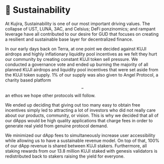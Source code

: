 # 🌳 Sustainability

At Kujira, Sustainability is one of our most important driving values. The collapse of UST, LUNA, 3AC, and Celsius; DeFi ponzinomics; and rampant leverage have all contributed to our desire for GUD that focuses on creating a resilient and sustainable base layer for decentralized finance.

In our early days back on Terra, at one point we decided against KUJI airdrops and highly inflationary liquidity pool incentives as we felt they hurt our community by creating constant KUJI token sell pressure. We conducted a governance vote and ended up burning the majority of all planned KUJI airdrops and liquidity pool incentives that were set aside from the KUJI token supply. 1% of our supply was also given to Angel Protocol, a charity based platform$$-$$an ethos we hope other protocols will follow.

We ended up deciding that giving out too many easy to obtain free incentives simply led to attracting a lot of investors who did not really care about our products, community, or vision. This is why we decided that all of our dApps would be high quality applications that charge fees in order to generate real yield from genuine protocol demand.

We minimized our dApp fees to simultaneously increase user accessibility while allowing us to have a sustainable revenue model. On top of that, 100% of our dApp revenue is shared between KUJI stakers. Furthermore, all staking rewards from our 13.8 million KUJI staked with genesis validators is redistributed back to stakers raising the yield for everyone.
